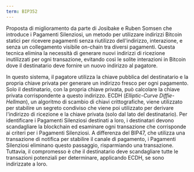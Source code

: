 ```yaml
---
term: BIP352
---
```


Proposta di miglioramento da parte di Josibake e Ruben Somsen che introduce i Pagamenti Silenziosi, un metodo per utilizzare indirizzi Bitcoin statici per ricevere pagamenti senza riutilizzo dell'indirizzo, interazione, e senza un collegamento visibile on-chain tra diversi pagamenti. Questa tecnica elimina la necessità di generare nuovi indirizzi di ricezione inutilizzati per ogni transazione, evitando così le solite interazioni in Bitcoin dove il destinatario deve fornire un nuovo indirizzo al pagatore.

In questo sistema, il pagatore utilizza la chiave pubblica del destinatario e la propria chiave privata per generare un indirizzo fresco per ogni pagamento. Solo il destinatario, con la propria chiave privata, può calcolare la chiave privata corrispondente a questo indirizzo. ECDH (*Elliptic-Curve Diffie-Hellman*), un algoritmo di scambio di chiavi crittografiche, viene utilizzato per stabilire un segreto condiviso che viene poi utilizzato per derivare l'indirizzo di ricezione e la chiave privata (solo dal lato del destinatario). Per identificare i Pagamenti Silenziosi destinati a loro, i destinatari devono scandagliare la blockchain ed esaminare ogni transazione che corrisponde ai criteri per i Pagamenti Silenziosi. A differenza del BIP47, che utilizza una transazione di notifica per stabilire il canale di pagamento, i Pagamenti Silenziosi eliminano questo passaggio, risparmiando una transazione. Tuttavia, il compromesso è che il destinatario deve scandagliare tutte le transazioni potenziali per determinare, applicando ECDH, se sono indirizzate a loro.
